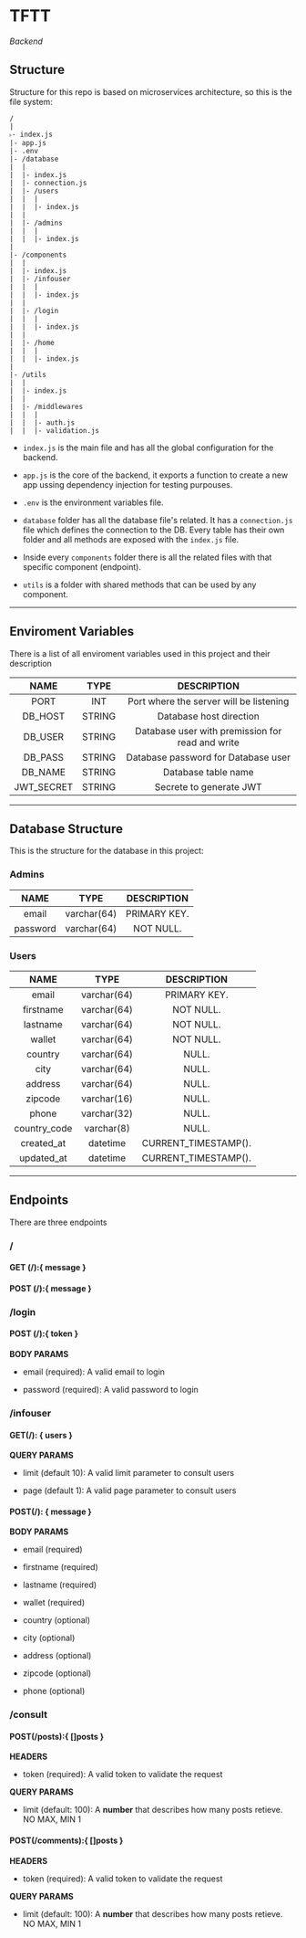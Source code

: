 # TFTT

*Backend*

## Structure

Structure for this repo is based on microservices architecture, so this is the file system:

```
/
|
˫- index.js
|- app.js
|- .env
|- /database
|  |
|  |- index.js
|  |- connection.js
|  |- /users
|  |  |
|  |  |- index.js
|  |
|  |- /admins
|  |  |
|  |  |- index.js
|
|- /components
|  |
|  |- index.js
|  |- /infouser
|  |  |
|  |  |- index.js
|  |
|  |- /login
|  |  |
|  |  |- index.js
|  |
|  |- /home
|  |  |
|  |  |- index.js
|
|- /utils
|  |
|  |- index.js
|  |
|  |- /middlewares
|  |  |
|  |  |- auth.js
|  |  |- validation.js
```

- `index.js` is the main file and has all the global configuration for the backend.

- `app.js` is the core of the backend, it exports a function to create a new app ussing dependency injection for testing purpouses.

- `.env` is the environment variables file.

- `database` folder has all the database file's related. It has a `connection.js` file which defines the connection to the DB. Every table has their own folder and all methods are exposed with the `index.js` file. 

- Inside every `components` folder there is all the related files with that specific component (endpoint).

- `utils` is a folder with shared methods that can be used by any component.

---

## Enviroment Variables

There is a list of all enviroment variables used in this project and their description



| NAME       | TYPE   | DESCRIPTION                                      |
|:----------:|:------:|:------------------------------------------------:|
| PORT       | INT    | Port where the server will be listening          |
| DB_HOST    | STRING | Database host direction                          |
| DB_USER    | STRING | Database user with premission for read and write |
| DB_PASS    | STRING | Database password for Database user              |
| DB_NAME    | STRING | Database table name                              |
| JWT_SECRET | STRING | Secrete to generate JWT                          |

---

## Database Structure

This is the structure for the database in this project:



### Admins

| NAME     | TYPE         | DESCRIPTION         |
|:--------:|:------------:|:-------------------:|
| email    | varchar(64)  | PRIMARY KEY.        |
| password | varchar(64)  | NOT NULL.           |



### Users

| NAME         | TYPE        | DESCRIPTION          |
|:------------:|:-----------:|:--------------------:|
| email        | varchar(64) | PRIMARY KEY.         |
| firstname    | varchar(64) | NOT NULL.            |
| lastname     | varchar(64) | NOT NULL.            |
| wallet       | varchar(64) | NOT NULL.            |
| country      | varchar(64) | NULL.                |
| city         | varchar(64) | NULL.                |
| address      | varchar(64) | NULL.                |
| zipcode      | varchar(16) | NULL.                |
| phone        | varchar(32) | NULL.                |
| country_code | varchar(8)  | NULL.                |
| created_at   | datetime    | CURRENT_TIMESTAMP(). |
| updated_at   | datetime    | CURRENT_TIMESTAMP(). |

---
## Endpoints 

There are three endpoints

### /

#### GET (/):{ message }

#### POST (/):{ message }



### /login

#### POST (/):{ token }

**BODY PARAMS**
- email (required): A valid email to login

- password (required): A valid password to login



### /infouser

#### GET(/): { users }

**QUERY PARAMS**
- limit (default 10): A valid limit parameter to consult users

- page (default 1): A valid page parameter to consult users

#### POST(/): { message }

**BODY PARAMS**
- email (required)

- firstname (required)

- lastname (required)

- wallet (required)

- country (optional)

- city (optional)

- address (optional)

- zipcode (optional)

- phone (optional)

### /consult

#### POST(/posts):{ []posts }

**HEADERS**
- token (required): A valid token to validate the request

**QUERY PARAMS**
- limit (default: 100): A **number** that describes how many posts retieve. NO MAX, MIN 1

#### POST(/comments):{ []posts }

**HEADERS**
- token (required): A valid token to validate the request

**QUERY PARAMS**
- limit (default: 100): A **number** that describes how many posts retieve. NO MAX, MIN 1
